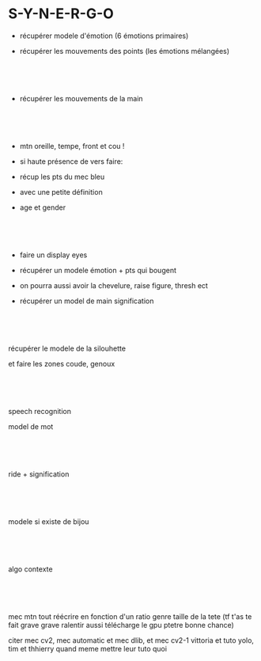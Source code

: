 # S-Y-N-E-R-G-O


- récupérer modele d'émotion (6 émotions primaires)

- récupérer les mouvements des points (les émotions mélangées)

<br><br><br>

- récupérer les mouvements de la main

<br><br><br>

- mtn oreille, tempe, front et cou ! 

- si haute présence de vers faire:

- récup les pts du mec bleu

- avec une petite définition

- age et gender


<br><br><br>

- faire un display eyes

- récupérer un modele émotion + pts qui bougent

- on pourra aussi avoir la chevelure, raise figure, thresh ect

- récupérer un model de main signification



<br><br><br>

récupérer le modele de la silouhette

et faire les zones coude, genoux

<br><br><br>

speech recognition

model de mot

<br><br><br>

ride + signification

<br><br><br>

modele si existe de bijou

<br><br><br>

algo contexte

<br><br><br>

mec mtn tout réécrire en fonction d'un ratio genre taille de la tete (tf t'as te fait grave grave ralentir aussi télécharge le gpu ptetre bonne chance)

citer mec cv2, mec automatic et mec dlib, et mec cv2-1 vittoria et tuto yolo, tim et thhierry quand meme mettre leur tuto quoi
